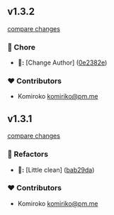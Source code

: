 
## v1.3.2

[compare changes](https://github.com/NowaraJS/elysia-jwt/compare/v1.3.1...v1.3.2)

### 🦉 Chore

- **🦉:** [Change Author] ([0e2382e](https://github.com/NowaraJS/elysia-jwt/commit/0e2382e))

### ❤️ Contributors

- Komiroko <komiriko@pm.me>

## v1.3.1

[compare changes](https://github.com/NowaraJS/elysia-jwt/compare/v1.3.0...v1.3.1)

### 🧹 Refactors

- **🧹:** [Little clean] ([bab29da](https://github.com/NowaraJS/elysia-jwt/commit/bab29da))

### ❤️ Contributors

- Komiroko <komiriko@pm.me>

